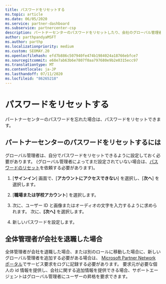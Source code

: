 ```yaml
---
title: パスワードをリセットする
ms.topic: article
ms.date: 06/05/2020
ms.service: partner-dashboard
ms.subservice: partnercenter-csp
description: パートナーセンターのパスワードをリセットしたり、会社のグローバル管理者から支援を受けたりする方法について説明します。また、新しいパートナーセンターのグローバル管理者を追加する方法についても説明します。
author: parthpandyaMSFT
ms.author: parthp
ms.localizationpriority: medium
ms.custom: SEOMAY.20
ms.openlocfilehash: efd7b886c507940fe474b1984024a18766ebfce7
ms.sourcegitcommit: e68e7ab63b6e7807f0aa797680e9b2e0315ecc97
ms.translationtype: MT
ms.contentlocale: ja-JP
ms.lasthandoff: 07/11/2020
ms.locfileid: "86265218"
---
```

# <a name="reset-my-password"></a>パスワードをリセットする

パートナーセンターのパスワードを忘れた場合は、パスワードをリセットできます。

## <a name="to-reset-your-partner-center-password"></a>パートナーセンターのパスワードをリセットするには

グローバル管理者は、自分でパスワードをリセットできるように設定しておく必要があります。 (グローバル管理者によってまだ設定されていない場合は、[パスワードのリセット](reset-a-user-password.md)を依頼する必要があります)。

1. [**サインイン**] 画面で、[**アカウントにアクセスできない**] を選択し、[**次へ**] を選択します。

2. [**職場または学校アカウント**] を選択します。

3. 次に、ユーザー ID と画像またはオーディオの文字を入力するように求められます。 次に、**[次へ]** を選択します。

4. 新しいパスワードを設定します。

## <a name="if-your-global-admin-has-left-the-company"></a>全体管理者が会社を退職した場合

全体管理者が会社を退職した場合、または別のロールに移動した場合に、新しいグローバル管理者を追加する必要がある場合は、 [Microsoft Partner Network ポータル](https://partner.microsoft.com/commercial#/)でサービス要求をログに記録する必要があります。 要求元が必要な個人の id 情報を提供し、会社に関する追加情報を提供できる場合、サポートエージェントはグローバル管理者にユーザーの昇格を要求できます。
